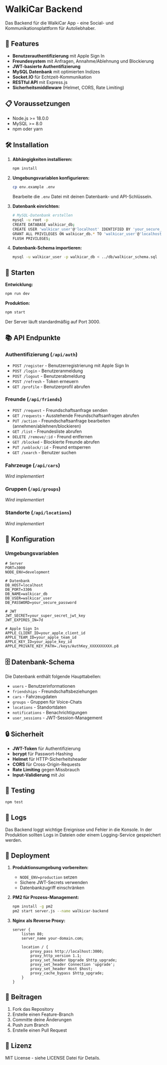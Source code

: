 # WalkiCar Backend

Das Backend für die WalkiCar App - eine Social- und Kommunikationsplattform für Autoliebhaber.

## 🚀 Features

- **Benutzerauthentifizierung** mit Apple Sign In
- **Freundesystem** mit Anfragen, Annahme/Ablehnung und Blockierung
- **JWT-basierte Authentifizierung**
- **MySQL Datenbank** mit optimierten Indizes
- **Socket.IO** für Echtzeit-Kommunikation
- **RESTful API** mit Express.js
- **Sicherheitsmiddleware** (Helmet, CORS, Rate Limiting)

## 📋 Voraussetzungen

- Node.js >= 18.0.0
- MySQL >= 8.0
- npm oder yarn

## 🛠️ Installation

1. **Abhängigkeiten installieren:**
   ```bash
   npm install
   ```

2. **Umgebungsvariablen konfigurieren:**
   ```bash
   cp env.example .env
   ```
   
   Bearbeite die `.env` Datei mit deinen Datenbank- und API-Schlüsseln.

3. **Datenbank einrichten:**
   ```bash
   # MySQL-Datenbank erstellen
   mysql -u root -p
   CREATE DATABASE walkicar_db;
   CREATE USER 'walkicar_user'@'localhost' IDENTIFIED BY 'your_secure_password';
   GRANT ALL PRIVILEGES ON walkicar_db.* TO 'walkicar_user'@'localhost';
   FLUSH PRIVILEGES;
   ```

4. **Datenbank-Schema importieren:**
   ```bash
   mysql -u walkicar_user -p walkicar_db < ../db/walkicar_schema.sql
   ```

## 🚀 Starten

**Entwicklung:**
```bash
npm run dev
```

**Produktion:**
```bash
npm start
```

Der Server läuft standardmäßig auf Port 3000.

## 📚 API Endpunkte

### Authentifizierung (`/api/auth`)

- `POST /register` - Benutzerregistrierung mit Apple Sign In
- `POST /login` - Benutzeranmeldung
- `POST /logout` - Benutzerabmeldung
- `POST /refresh` - Token erneuern
- `GET /profile` - Benutzerprofil abrufen

### Freunde (`/api/friends`)

- `POST /request` - Freundschaftsanfrage senden
- `GET /requests` - Ausstehende Freundschaftsanfragen abrufen
- `PUT /action` - Freundschaftsanfrage bearbeiten (annehmen/ablehnen/blockieren)
- `GET /list` - Freundesliste abrufen
- `DELETE /remove/:id` - Freund entfernen
- `GET /blocked` - Blockierte Freunde abrufen
- `PUT /unblock/:id` - Freund entsperren
- `GET /search` - Benutzer suchen

### Fahrzeuge (`/api/cars`)
*Wird implementiert*

### Gruppen (`/api/groups`)
*Wird implementiert*

### Standorte (`/api/locations`)
*Wird implementiert*

## 🔧 Konfiguration

### Umgebungsvariablen

```env
# Server
PORT=3000
NODE_ENV=development

# Datenbank
DB_HOST=localhost
DB_PORT=3306
DB_NAME=walkicar_db
DB_USER=walkicar_user
DB_PASSWORD=your_secure_password

# JWT
JWT_SECRET=your_super_secret_jwt_key
JWT_EXPIRES_IN=7d

# Apple Sign In
APPLE_CLIENT_ID=your_apple_client_id
APPLE_TEAM_ID=your_apple_team_id
APPLE_KEY_ID=your_apple_key_id
APPLE_PRIVATE_KEY_PATH=./keys/AuthKey_XXXXXXXXXX.p8
```

## 🗄️ Datenbank-Schema

Die Datenbank enthält folgende Haupttabellen:

- `users` - Benutzerinformationen
- `friendships` - Freundschaftsbeziehungen
- `cars` - Fahrzeugdaten
- `groups` - Gruppen für Voice-Chats
- `locations` - Standortdaten
- `notifications` - Benachrichtigungen
- `user_sessions` - JWT-Session-Management

## 🔒 Sicherheit

- **JWT-Token** für Authentifizierung
- **bcrypt** für Passwort-Hashing
- **Helmet** für HTTP-Sicherheitsheader
- **CORS** für Cross-Origin-Requests
- **Rate Limiting** gegen Missbrauch
- **Input-Validierung** mit Joi

## 🧪 Testing

```bash
npm test
```

## 📝 Logs

Das Backend loggt wichtige Ereignisse und Fehler in die Konsole. In der Produktion sollten Logs in Dateien oder einem Logging-Service gespeichert werden.

## 🚀 Deployment

1. **Produktionsumgebung vorbereiten:**
   - `NODE_ENV=production` setzen
   - Sichere JWT-Secrets verwenden
   - Datenbankzugriff einschränken

2. **PM2 für Prozess-Management:**
   ```bash
   npm install -g pm2
   pm2 start server.js --name walkicar-backend
   ```

3. **Nginx als Reverse Proxy:**
   ```nginx
   server {
       listen 80;
       server_name your-domain.com;
       
       location / {
           proxy_pass http://localhost:3000;
           proxy_http_version 1.1;
           proxy_set_header Upgrade $http_upgrade;
           proxy_set_header Connection 'upgrade';
           proxy_set_header Host $host;
           proxy_cache_bypass $http_upgrade;
       }
   }
   ```

## 🤝 Beitragen

1. Fork das Repository
2. Erstelle einen Feature-Branch
3. Committe deine Änderungen
4. Push zum Branch
5. Erstelle einen Pull Request

## 📄 Lizenz

MIT License - siehe LICENSE Datei für Details.
